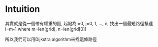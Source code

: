 # Intuition

其實就是從一個帶有權重的圖, 起點為i=0, j=0, 1, ..., n, 找出一個最短路徑抵達i=m-1 where m=len(grid), n=len(grid[0])

所以我們可以用Dijkstra algorithm來找這條路徑